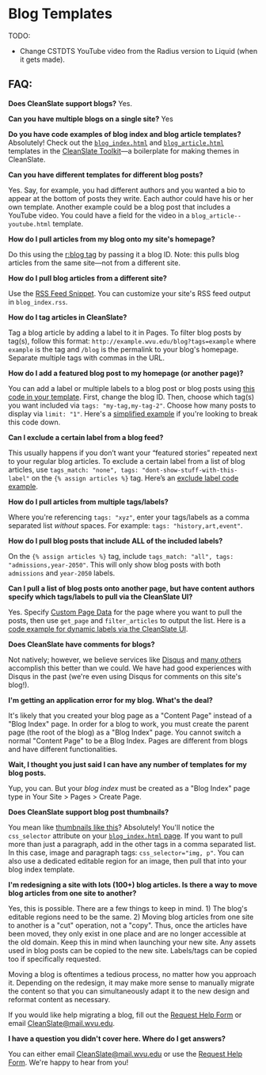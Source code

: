 # Blog Templates

TODO:

  * Change CSTDTS YouTube video from the Radius version to Liquid (when it gets made).

## FAQ:

**Does CleanSlate support blogs?** Yes.

**Can you have multiple blogs on a single site?** Yes

**Do you have code examples of blog index and blog article templates?** Absolutely! Check out the [`blog_index.html`](https://github.com/wvuweb/cleanslate-toolkit/blob/liquid/views/blog_index.html) and [`blog_article.html`](https://github.com/wvuweb/cleanslate-toolkit/blob/liquid/views/blog_article.html) templates in the [CleanSlate Toolkit](https://github.com/wvuweb/cleanslate-toolkit/tree/liquid)—a boilerplate for making themes in CleanSlate.

**Can you have different templates for different blog posts?**

Yes. Say, for example, you had different authors and you wanted a bio to appear at the bottom of posts they write. Each author could have his or her own template. Another example could be a blog post that includes a YouTube video. You could have a field for the video in a `blog_article--youtube.html` template.

**How do I pull articles from my blog onto my site's homepage?**

Do this using the [r:blog tag](https://gist.github.com/wvuwebgist/d149c22aed588af4a05407832c9e2c5d) by passing it a blog ID. Note: this pulls blog articles from the same site—not from a different site.

**How do I pull blog articles from a different site?**

Use the [RSS Feed Snippet](https://cleanslatecms.wvu.edu/how-to/content-publishing/advanced-editing/snippets/rss-snippet). You can customize your site's RSS feed output in `blog_index.rss`.

**How do I tag articles in CleanSlate?**

Tag a blog article by adding a label to it in Pages. To filter blog posts by tag(s), follow this format: `http://example.wvu.edu/blog?tags=example` where `example` is the tag and `/blog` is the permalink to your blog's homepage. Separate multiple tags with commas in the URL.

**How do I add a featured blog post to my homepage (or another page)?**

You can add a label or multiple labels to a blog post or blog posts using [this code in your template](https://gist.github.com/wvuwebgist/023a0ef7bd5617bf6cea1b1555b0ab01). First, change the blog ID. Then, choose which tag(s) you want included via `tags: "my-tag,my-tag-2"`. Choose how many posts to display via `limit: "1"`. Here's a [simplified example](https://gist.github.com/wvuwebgist/88de48f8baed233c8ab14637d3c4c834) if you're looking to break this code down.

**Can I exclude a certain label from a blog feed?**

This usually happens if you don’t want your “featured stories” repeated next to your regular blog articles. To exclude a certain label from a list of blog articles, use `tags_match: "none", tags: "dont-show-stuff-with-this-label"` on the `{% assign articles %}` tag. Here’s an [exclude label code example](https://gist.github.com/wvuwebgist/71023ca0e028f9bc879263ac8e64cb97).

**How do I pull articles from multiple tags/labels?**

Where you're referencing `tags: "xyz"`, enter your tags/labels as a comma separated list _without_ spaces. For example: `tags: "history,art,event"`.

**How do I pull blog posts that include ALL of the included labels?**

On the `{% assign articles %}` tag, include `tags_match: "all", tags: "admissions,year-2050"`. This will only show blog posts with both `admissions` and `year-2050` labels.

**Can I pull a list of blog posts onto another page, but have content authors specify which tags/labels to pull via the CleanSlate UI?**

Yes. Specify [Custom Page Data](https://cleanslatecms.wvu.edu/how-to/theme-development/custom-data) for the page where you want to pull the posts, then use `get_page` and `filter_articles` to output the list. Here is a [code example for dynamic labels via the CleanSlate UI](https://gist.github.com/wvuwebgist/29b9ba11dbede01dec7a10e5395ca30e).

**Does CleanSlate have comments for blogs?**

Not natively; however, we believe services like [Disqus](http://disqus.com/) and [many others](https://www.quora.com/Are-there-any-free-alternatives-to-Disqus) accomplish this better than we could. We have had good experiences with Disqus in the past (we're even using Disqus for comments on this site's blog!).

**I'm getting an application error for my blog. What's the deal?**

It's likely that you created your blog page as a "Content Page" instead of a "Blog Index" page. In order for a blog to work, you must create the parent page (the root of the blog) as a "Blog Index" page. You cannot switch a normal "Content Page" to be a Blog Index. Pages are different from blogs and have different functionalities.

**Wait, I thought you just said I can have any number of templates for my blog posts.**

Yup, you can. But your _blog index_ must be created as a "Blog Index" page type in Your Site > Pages > Create Page.

**Does CleanSlate support blog post thumbnails?**

You mean like [thumbnails like this](https://gwac.wvu.edu/blog)? Absolutely! You'll notice the `css_selector` attribute on your [`blog_index.html` page](https://github.com/wvuweb/cleanslate-toolkit/blob/liquid/views/blog_index.html#L25). If you want to pull more than just a paragraph, add in the other tags in a comma separated list. In this case, image and paragraph tags: `css_selector="img, p"`. You can also use a dedicated editable region for an image, then pull that into your blog index template.

**I'm redesigning a site with lots (100+) blog articles. Is there a way to move blog articles from one site to another?**

Yes, this is possible. There are a few things to keep in mind. 1) The blog's editable regions need to be the same. 2) Moving blog articles from one site to another is a "cut" operation, not a "copy". Thus, once the articles have been moved, they only exist in one place and are no longer accessible at the old domain. Keep this in mind when launching your new site. Any assets used in blog posts can be copied to the new site. Labels/tags can be copied too if specifically requested.

Moving a blog is oftentimes a tedious process, no matter how you approach it. Depending on the redesign, it may make more sense to manually migrate the content so that you can simultaneously adapt it to the new design and reformat content as necessary.

If you would like help migrating a blog, fill out the [Request Help Form](https://urwvu.wufoo.com/forms/m15c3h181kox77o/) or email [CleanSlate@mail.wvu.edu](mailto:cleanslate@mail.wvu.edu).

**I have a question you didn't cover here. Where do I get answers?**

You can either email [CleanSlate@mail.wvu.edu](mailto:cleanslate@mail.wvu.edu) or use the [Request Help Form](https://urwvu.wufoo.com/forms/m15c3h181kox77o/). We're happy to hear from you!

